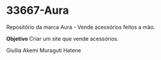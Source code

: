 # 33667-Aura
Repositório da marca Aura - Vende acessórios feitos a mão.

**Objetivo**
    Criar um site que vende acessórios.

Giullia Akemi Muraguti Hatene